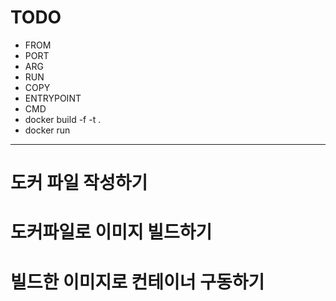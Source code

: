 # TODO

- FROM
- PORT
- ARG
- RUN
- COPY
- ENTRYPOINT
- CMD
- docker build -f -t .
- docker run

---

# 도커 파일 작성하기

# 도커파일로 이미지 빌드하기

# 빌드한 이미지로 컨테이너 구동하기

# 